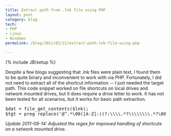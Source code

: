 ```yaml
---
title: Extract path from .lnk file using PHP
layout: post
category: blog
tech:
- PHP
- Linux
- Windows
permalink: /blog/2011/02/21/extract-path-lnk-file-using-php

---
```

{% include JB/setup %}
<div id="node-107" class="node node-blog node-promoted">
  <div class="content clearfix">
    <div class="field field-name-body field-type-text-with-summary field-label-hidden"><div class="field-items"><div class="field-item even"><p>Despite a few blogs suggesting that .lnk files were plain text, I found them to be quite binary and inconvenient to work with via PHP. Fortunately, I did not need to extract all of the shortcut information -- I just needed the target path. This code snippet worked on file shortcuts on local drives and network mounted drives, but it does require a drive letter to work. It has not been tested for all scenarios, but it works for basic path extraction.</p>
<!--break-->
<pre class="brush:php">
$dat = file_get_contents($lnk);
$tgt = preg_replace('@^.*\00([A-Z]:)(?:\\\\.*?\\\\\\\\.*?\00|[\00\\\\])(.*?)\00.*$@s', '$1\\\\$2', $dat);
</pre>
<p><em>Update 2011-09-14: Adjusted the regex for improved handling of shortcuts on a network mounted drive.</em></p>
</div></div></div>  </div>
</div>
